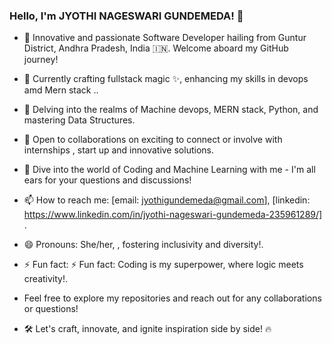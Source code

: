 ### Hello, I'm JYOTHI NAGESWARI GUNDEMEDA! 👋

- 🚀 Innovative and passionate Software Developer hailing from Guntur District, Andhra Pradesh, India 🇮🇳. Welcome aboard my GitHub journey!

- 🔭 Currently crafting fullstack magic ✨, enhancing my skills in devops amd  Mern stack ..
  
- 🌱 Delving into the realms of Machine devops, MERN stack, Python, and mastering Data Structures.
 
- 👯 Open to collaborations on exciting to connect or involve with internships , start up and innovative solutions.
  
- 💬 Dive into the world of Coding and Machine Learning with me - I'm all ears for your questions and discussions!
  
- 📫 How to reach me: [email: jyothigundemeda@gmail.com], [linkedin: https://www.linkedin.com/in/jyothi-nageswari-gundemeda-235961289/] .
  
- 😄 Pronouns: She/her, , fostering inclusivity and diversity!.

- ⚡ Fun fact: ⚡ Fun fact: Coding is my superpower, where logic meets creativity!.
 
- Feel free to explore my repositories and reach out for any collaborations or questions!

- 🛠️ Let's craft, innovate, and ignite inspiration side by side! 🔥
